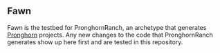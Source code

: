 ## Fawn
Fawn is the testbed for PronghornRanch, an archetype that generates [Pronghorn](https://github.com/objectcomputing/Pronghorn) projects.
Any new changes to the code that PronghornRanch generates show up here first and are tested in this repository.